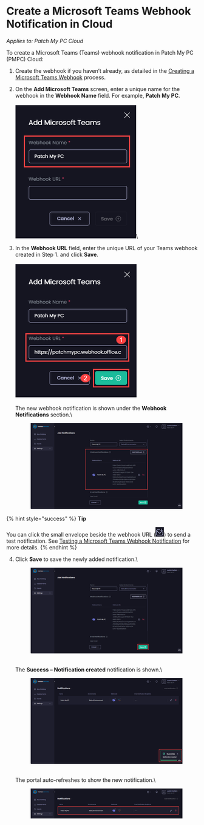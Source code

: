 # Create a Microsoft Teams Webhook Notification in Cloud

_Applies to: Patch My PC Cloud_

To create a Microsoft Teams (Teams) webhook notification in Patch My PC (PMPC) Cloud:

1. Create the webhook if you haven’t already, as detailed in the [Creating a Microsoft Teams Webhook](webhooks-reference/create-a-microsoft-teams-webhook.md) process.
2. On the **Add Microsoft Teams** screen, enter a unique name for the webhook in the **Webhook Name** field. For example, **Patch My PC**.\
   \
   ![Entering a unique name for the webhook in the “Webhook Name” field](<../../../_images/gitbook/image%20%281601).png>)\

3.  In the **Webhook URL** field, enter the unique URL of your Teams webhook created in Step 1. and click **Save**.\
    \
    ![Entering your unique URL for your Teams webhook](<../../../_images/gitbook/image%20%281602).png>)\
    \
    The new webhook notification is shown under the **Webhook Notifications** section.\


    <figure><img src="../../../_images/gitbook/image%20%281908%29.png" alt="New webhook under the “Webhook Notifications section.”"><figcaption></figcaption></figure>

{% hint style="success" %}
**Tip**

You can click the small envelope beside the webhook URL (![](<../../../_images/gitbook/image%20%281900).png>)) to send a test notification. See [Testing a Microsoft Teams Webhook Notification](cloud-notifications-reference/test-a-microsoft-teams-webhook-notification-in-cloud.md) for more details.
{% endhint %}

4.  Click **Save** to save the newly added notification.\


    <figure><img src="../../../_images/gitbook/image%20%281910%29.png" alt="Clicking “Save” to save the new webhook notification "><figcaption></figcaption></figure>

    \
    The **Success – Notification created** notification is shown.\


    <figure><img src="../../../_images/gitbook/image%20%281911%29.png" alt="&#x22;Success – Notification created&#x22; notification"><figcaption></figcaption></figure>

    \
    The portal auto-refreshes to show the new notification.\


    <figure><img src="../../../_images/gitbook/image%20%281912%29.png" alt="The portal auto-refreshes to show the new notification."><figcaption></figcaption></figure>
